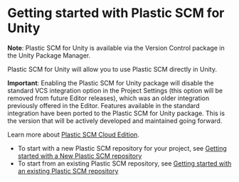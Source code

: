 # Getting started with Plastic SCM for Unity

**Note**: Plastic SCM for Unity is available via the Version Control package in the Unity Package Manager.

Plastic SCM for Unity will allow you to use Plastic SCM directly in Unity.

**Important**: Enabling the Plastic SCM for Unity package will disable the standard VCS integration option in the Project Settings (this option will be removed from future Editor releases), which was an older integration previously offered in the Editor. Features available in the standard integration have been ported to the Plastic SCM for Unity package. This is the version that will be actively developed and maintained going forward.

Learn more about [Plastic SCM Cloud Edition](https://unity.com/products/plastic-scm).

* To start with a new Plastic SCM repository for your project, see [Getting started with a New Plastic SCM repository](NewPlasticRepo.md)
* To start from an existing Plastic SCM repository, see [Getting started with an existing Plastic SCM repository](ExistingPlasticRepo.md)